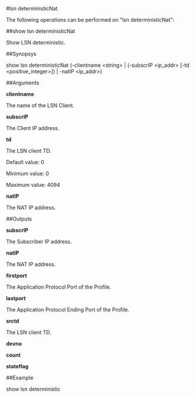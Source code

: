 #lsn deterministicNat

The following operations can be performed on "lsn deterministicNat":


##show lsn deterministicNat

Show LSN deterministic.


##Synopsys

show lsn deterministicNat (-clientname &lt;string> | (-subscrIP &lt;ip_addr>  [-td &lt;positive_integer>]) | -natIP &lt;ip_addr>)


##Arguments

<b>clientname</b>
The name of the LSN Client.

<b>subscrIP</b>
The Client IP address.

<b>td</b>
The LSN client TD.
Default value: 0
Minimum value: 0
Maximum value: 4094

<b>natIP</b>
The NAT IP address.



##Outputs

<b>subscrIP</b>
The Subscriber IP address.

<b>natIP</b>
The NAT IP address.

<b>firstport</b>
The Application Protocol Port of the Profile.

<b>lastport</b>
The Application Protocol Ending Port of the Profile.

<b>srctd</b>
The LSN client TD.

<b>devno</b>

<b>count</b>

<b>stateflag</b>



##Example

show lsn deterministic

